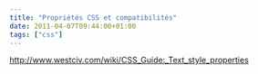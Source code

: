 ```yaml
---
title: "Propriétés CSS et compatibilités"
date: 2011-04-07T09:44:00+01:00
tags: ["css"]
---
```

http://www.westciv.com/wiki/CSS_Guide:_Text_style_properties
